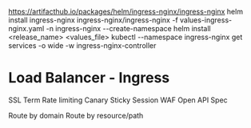 https://artifacthub.io/packages/helm/ingress-nginx/ingress-nginx
helm install ingress-nginx ingress-nginx/ingress-nginx -f values-ingress-nginx.yaml -n ingress-nginx --create-namespace
helm install <release_name> <repo> <values_file> <namespace>
kubectl --namespace ingress-nginx get services -o wide -w ingress-nginx-controller


# Load Balancer - Ingress
SSL Term
Rate limiting
Canary
Sticky Session
WAF
Open API Spec

Route by domain
Route by resource/path
